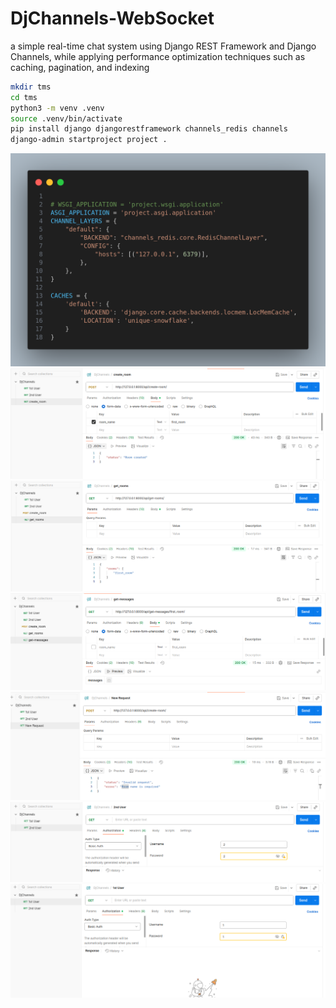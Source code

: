 # DjChannels-WebSocket
 a simple real-time chat system using Django REST Framework and Django
Channels, while applying performance optimization techniques such as caching,
pagination, and indexing

```bash
mkdir tms
cd tms
python3 -m venv .venv
source .venv/bin/activate
pip install django djangorestframework channels_redis channels
django-admin startproject project .
```

![alt text](code.png)
![alt text](image-copy-2.png)
![alt text](image-copy-3.png)
![alt text](image-copy-4.png)
![alt text](screenshot-auto_1761713208.png)
![alt text](<image-copy.png>) 
![alt text](image.png)
